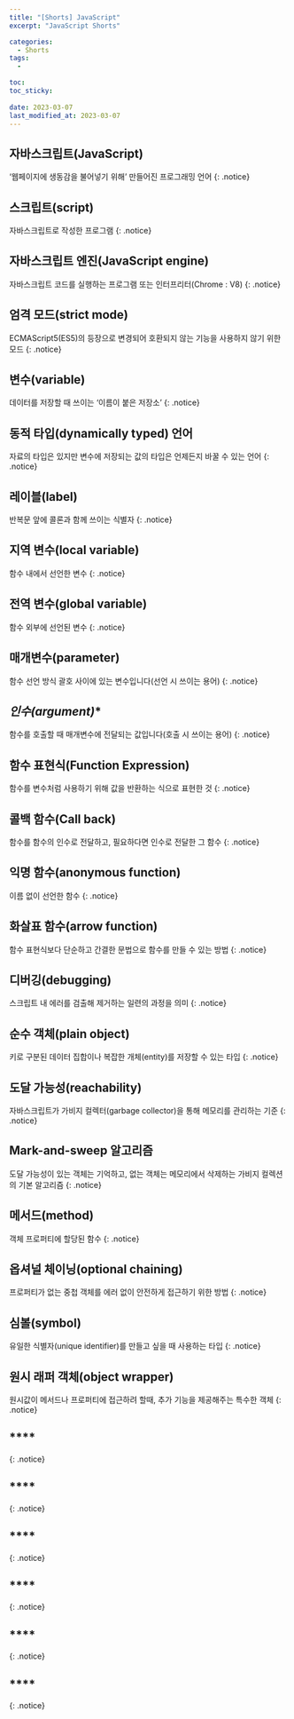 ```yaml
---
title: "[Shorts] JavaScript"
excerpt: "JavaScript Shorts"

categories:
  - Shorts
tags:
  - 

toc: 
toc_sticky:
 
date: 2023-03-07
last_modified_at: 2023-03-07
---
```

## **자바스크립트(JavaScript)**

‘웹페이지에 생동감을 불어넣기 위해’ 만들어진 프로그래밍 언어
{: .notice}

## **스크립트(script)**

자바스크립트로 작성한 프로그램
{: .notice}

## **자바스크립트 엔진(JavaScript engine)**

자바스크립트 코드를 실행하는 프로그램 또는 인터프리터(Chrome : V8)
{: .notice}

## **엄격 모드(strict mode)**

ECMAScript5(ES5)의 등장으로 변경되어 호환되지 않는 기능을 사용하지 않기 위한 모드
{: .notice}

## **변수(variable)**

데이터를 저장할 때 쓰이는 ‘이름이 붙은 저장소’
{: .notice}

## **동적 타입(dynamically typed) 언어**

자료의 타입은 있지만 변수에 저장되는 값의 타입은 언제든지 바꿀 수 있는 언어
{: .notice}

## **레이블(label)**

반복문 앞에 콜론과 함께 쓰이는 식별자
{: .notice}

## **지역 변수(local variable)**

함수 내에서 선언한 변수
{: .notice}

## **전역 변수(global variable)**

함수 외부에 선언된 변수
{: .notice}

## **매개변수(parameter)**

함수 선언 방식 괄호 사이에 있는 변수입니다(선언 시 쓰이는 용어)
{: .notice}

## *인수(argument)**

함수를 호출할 때 매개변수에 전달되는 값입니다(호출 시 쓰이는 용어)
{: .notice}

## **함수 표현식(Function Expression)**

함수를 변수처럼 사용하기 위해 값을 반환하는 식으로 표현한 것
{: .notice}

## **콜백 함수(Call back)**

함수를 함수의 인수로 전달하고, 필요하다면 인수로 전달한 그 함수
{: .notice}

## **익명 함수(anonymous function)**

이름 없이 선언한 함수
{: .notice}

## **화살표 함수(arrow function)**

함수 표현식보다 단순하고 간결한 문법으로 함수를 만들 수 있는 방법
{: .notice}

## **디버깅(debugging)**

스크립트 내 에러를 검출해 제거하는 일련의 과정을 의미
{: .notice}

## **순수 객체(plain object)**

키로 구분된 데이터 집합이나 복잡한 개체(entity)를 저장할 수 있는 타입
{: .notice}

## **도달 가능성(reachability)**

자바스크립트가 가비지 컬렉터(garbage collector)을 통해 메모리를 관리하는 기준
{: .notice}

## **Mark-and-sweep 알고리즘**

도달 가능성이 있는 객체는 기억하고, 없는 객체는 메모리에서 삭제하는 가비지 컬렉션의 기본 알고리즘
{: .notice}

## **메서드(method)**

객체 프로퍼티에 할당된 함수
{: .notice}

## **옵셔널 체이닝(optional chaining)**

프로퍼티가 없는 중첩 객체를 에러 없이 안전하게 접근하기 위한 방법
{: .notice}

## **심볼(symbol)**

유일한 식별자(unique identifier)를 만들고 싶을 때 사용하는 타입
{: .notice}

## **원시 래퍼 객체(object wrapper)**

원시값이 메서드나 프로퍼티에 접근하려 할때, 추가 기능을 제공해주는 특수한 객체
{: .notice}

## ****


{: .notice}

## ****


{: .notice}

## ****


{: .notice}

## ****


{: .notice}

## ****


{: .notice}

## ****


{: .notice}